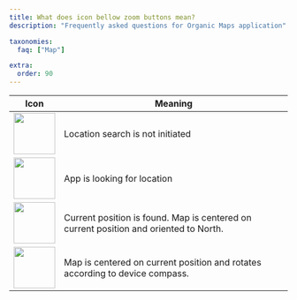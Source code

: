 ```yaml
---
title: What does icon bellow zoom buttons mean?
description: "Frequently asked questions for Organic Maps application"

taxonomies:
  faq: ["Map"]

extra:
  order: 90
---
```


| Icon                                                                                           | Meaning |
|------------------------------------------------------------------------------------------------| ------- |
| <img src="/faq/map/what-does-icon-bellow-zoom-buttons-mean/location-icon-1.png" width="75px"/> | Location search is not initiated |
| <img src="/faq/map/what-does-icon-bellow-zoom-buttons-mean/location-icon-2.png" width="75px"/> | App is looking for location |
| <img src="/faq/map/what-does-icon-bellow-zoom-buttons-mean/location-icon-3.png" width="75px"/> | Current position is found. Map is centered on current position and oriented to North. |
| <img src="/faq/map/what-does-icon-bellow-zoom-buttons-mean/location-icon-4.png" width="75px"/> | Map is centered on current position and rotates according to device compass. |

